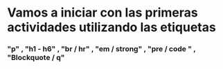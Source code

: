 # Vamos a iniciar con las primeras actividades utilizando las etiquetas
### "p" , "h1 - h6" , "br / hr" , "em / strong" , "pre / code " , "Blockquote / q"